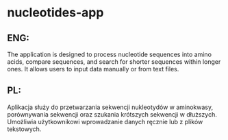 # nucleotides-app

## ENG:

The application is designed to process nucleotide sequences into amino acids, compare sequences, and search for shorter sequences within longer ones. It allows users to input data manually or from text files. 

## PL:

Aplikacja służy do przetwarzania sekwencji nukleotydów w aminokwasy, porównywania sekwencji oraz szukania krótszych sekwencji w dłuższych. Umożliwia użytkownikowi wprowadzanie danych ręcznie lub z plików tekstowych. 
